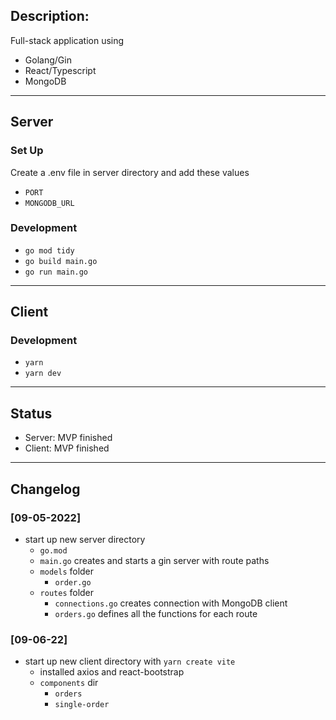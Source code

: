 ## Description:

Full-stack application using
- Golang/Gin
- React/Typescript
- MongoDB

---

## Server

### Set Up

Create a .env file in server directory and add these values
- `PORT`
- `MONGODB_URL`

### Development

- `go mod tidy`
- `go build main.go`
- `go run main.go`

---

## Client

### Development

- `yarn`
- `yarn dev`

---

## Status

- Server: MVP finished
- Client: MVP finished

---

## Changelog

### [09-05-2022]

- start up new server directory
  - `go.mod`
  - `main.go` creates and starts a gin server with route paths
  - `models` folder
    - `order.go`
  - `routes` folder
    - `connections.go` creates connection with MongoDB client
    - `orders.go` defines all the functions for each route

### [09-06-22]

- start up new client directory with `yarn create vite`
  - installed axios and react-bootstrap
  - `components` dir
    - `orders`
    - `single-order`
